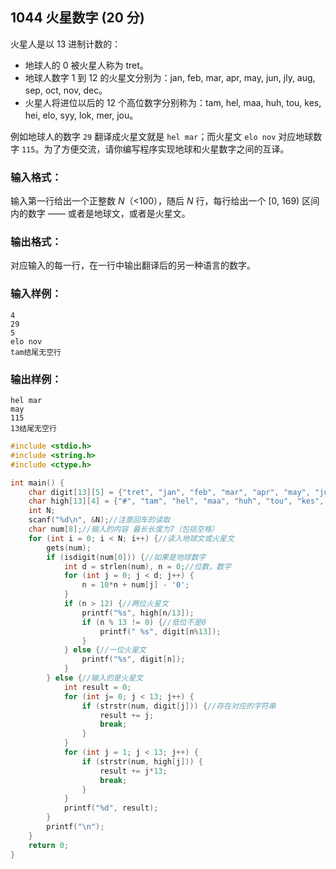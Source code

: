 ## 1044 火星数字 (20 分)

火星人是以 13 进制计数的：

- 地球人的 0 被火星人称为 tret。
- 地球人数字 1 到 12 的火星文分别为：jan, feb, mar, apr, may, jun, jly, aug, sep, oct, nov, dec。
- 火星人将进位以后的 12 个高位数字分别称为：tam, hel, maa, huh, tou, kes, hei, elo, syy, lok, mer, jou。

例如地球人的数字 `29` 翻译成火星文就是 `hel mar`；而火星文 `elo nov` 对应地球数字 `115`。为了方便交流，请你编写程序实现地球和火星数字之间的互译。

### 输入格式：

输入第一行给出一个正整数 *N*（<100），随后 *N* 行，每行给出一个 [0, 169) 区间内的数字 —— 或者是地球文，或者是火星文。

### 输出格式：

对应输入的每一行，在一行中输出翻译后的另一种语言的数字。

### 输入样例：

```in
4
29
5
elo nov
tam结尾无空行
```

### 输出样例：

```out
hel mar
may
115
13结尾无空行
```



```c
#include <stdio.h>
#include <string.h>
#include <ctype.h>

int main() {
	char digit[13][5] = {"tret", "jan", "feb", "mar", "apr", "may", "jun", "jly", "aug", "sep", "oct", "nov", "dec"};
	char high[13][4] = {"#", "tam", "hel", "maa", "huh", "tou", "kes", "hei", "elo", "syy", "lok", "mer", "jou"};
	int N;
	scanf("%d\n", &N);//注意回车的读取
	char num[8];//输入的内容 最长长度为7（包括空格） 
	for (int i = 0; i < N; i++) {//读入地球文或火星文 
		gets(num); 
		if (isdigit(num[0])) {//如果是地球数字 
			int d = strlen(num), n = 0;//位数，数字
			for (int j = 0; j < d; j++) {
				n = 10*n + num[j] - '0';
			}
			if (n > 12) {//两位火星文 
				printf("%s", high[n/13]);
				if (n % 13 != 0) {//低位不是0
					printf(" %s", digit[n%13]);
				}
			} else {//一位火星文 
				printf("%s", digit[n]);
			}
		} else {//输入的是火星文 
			int result = 0;
			for (int j= 0; j < 13; j++) {
				if (strstr(num, digit[j])) {//存在对应的字符串 
					result += j;
					break;
				}
			}
			for (int j = 1; j < 13; j++) {
				if (strstr(num, high[j])) {
					result += j*13;
					break;
				}
			}
			printf("%d", result);
		}
		printf("\n");
	}
	return 0;
}
```

